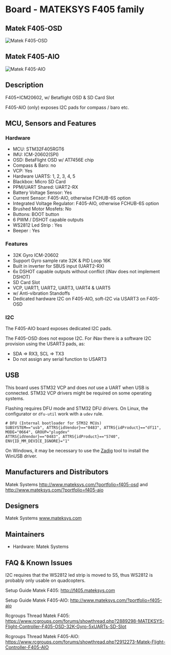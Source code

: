 
# Board - MATEKSYS F405 family

## Matek F405-OSD

![Matek F405-OSD](http://www.mateksys.com/downloads/FC/MATEKF405-OSD.JPG)

## Matek F405-AIO

![Matek F405-AIO](http://www.mateksys.com/wp-content/uploads/2017/06/F405-AIO_2.jpg)

## Description
F405+ICM20602, w/ Betaflight OSD & SD Card Slot

F405-AIO (only) exposes I2C pads for compass / baro etc.

## MCU, Sensors and Features

### Hardware
* MCU: STM32F405RGT6
* IMU: ICM-20602(SPI)
* OSD: BetaFlight OSD w/ AT7456E chip
* Compass & Baro: no
* VCP: Yes
* Hardware UARTS: 1, 2, 3, 4, 5
* Blackbox: Micro SD Card
* PPM/UART Shared:  UART2-RX
* Battery Voltage Sensor: Yes
* Current Sensor: F405-AIO, otherwise FCHUB-6S option
* Integrated Voltage Regulator: F405-AIO, otherwise FCHUB-6S option
* Brushed Motor Mosfets: No
* Buttons: BOOT button
* 6 PWM / DSHOT capable outputs
* WS2812 Led Strip : Yes
* Beeper : Yes

### Features
* 32K Gyro ICM-20602
* Support Gyro sample rate 32K & PID Loop 16K
* Built in inverter for SBUS input (UART2-RX)
* 6x DSHOT capable outputs without conflict (iNav does not implement DSHOT)
* SD Card Slot
* VCP, UART1, UART2, UART3, UART4 & UART5
* w/ Anti-vibration Standoffs
* Dedicated hardware I2C on F405-AIO, soft-I2C via USART3 on F405-OSD

### I2C

The F405-AIO board exposes dedicated I2C pads.

The F405-OSD does not expose I2C. For iNav there is a software I2C provision using the USART3 pads, as:

* SDA => RX3, SCL => TX3
* Do not assign any serial function to USART3

## USB

This board uses STM32 VCP and does _not_ use a UART when USB is connected. STM32 VCP drivers might be required on some operating systems.

Flashing requires DFU mode and STM32 DFU drivers. On Linux, the configurator or `dfu-util` work with a `udev` rule.

````
# DFU (Internal bootloader for STM32 MCUs)
SUBSYSTEM=="usb", ATTRS{idVendor}=="0483", ATTRS{idProduct}=="df11", MODE="0664", GROUP="plugdev"
ATTRS{idVendor}=="0483", ATTRS{idProduct}=="5740", ENV{ID_MM_DEVICE_IGNORE}="1"
````

On Windows, it may be necessary to use the [Zadig](http://zadig.akeo.ie) tool to install the WinUSB driver.

## Manufacturers and Distributors
Matek Systems http://www.mateksys.com/?portfolio=f405-osd and http://www.mateksys.com/?portfolio=f405-aio

## Designers
Matek Systems www.mateksys.com

## Maintainers
* Hardware: Matek Systems

## FAQ & Known Issues

I2C requires that the WS2812 led strip is moved to S5, thus WS2812 is probably only usable on quadcopters.

Setup Guide Matek F405: http://f405.mateksys.com

Setup Guide Matek F405-AIO: http://www.mateksys.com/?portfolio=f405-aio

Rcgroups Thread Matek F405: https://www.rcgroups.com/forums/showthread.php?2889298-MATEKSYS-Flight-Controller-F405-OSD-32K-Gyro-5xUARTs-SD-Slot

Rcgroups Thread Matek F405-AIO: https://www.rcgroups.com/forums/showthread.php?2912273-Matek-Flight-Controller-F405-AIO
